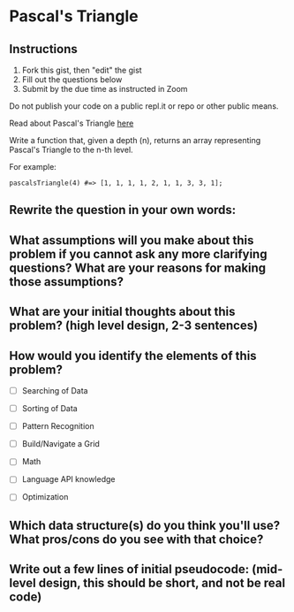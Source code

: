 # Pascal's Triangle

## Instructions

1. Fork this gist, then "edit" the gist
2. Fill out the questions below
4. Submit by the due time as instructed in Zoom

Do not publish your code on a public repl.it or repo or other public means.

Read about Pascal's Triangle [here](http://en.wikipedia.org/wiki/Pascal's_triangle)

Write a function that, given a depth (n), returns an array representing Pascal's Triangle to the n-th level.

For example:

`pascalsTriangle(4) #=> [1, 1, 1, 1, 2, 1, 1, 3, 3, 1];`


## Rewrite the question in your own words:

## What assumptions will you make about this problem if you cannot ask any more clarifying questions? What are your reasons for making those assumptions?


## What are your initial thoughts about this problem? (high level design, 2-3 sentences)


## How would you identify the elements of this problem?

- [ ] Searching of Data
- [ ] Sorting of Data
- [ ] Pattern Recognition
- [ ] Build/Navigate a Grid
- [ ] Math
- [ ] Language API knowledge
- [ ] Optimization


## Which data structure(s) do you think you'll use? What pros/cons do you see with that choice?


## Write out a few lines of initial pseudocode: (mid-level design, this should be short, and not be real code)
